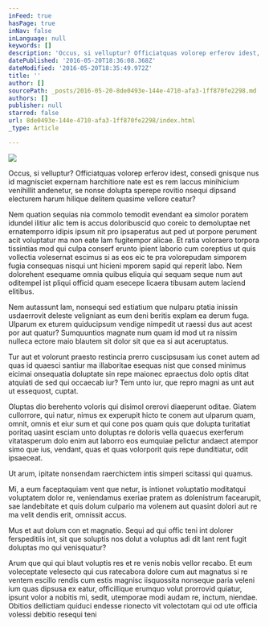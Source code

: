 ```yaml
---
inFeed: true
hasPage: true
inNav: false
inLanguage: null
keywords: []
description: 'Occus, si velluptur? Officiatquas volorep erferov idest, consedi gnisque nus id magnisciet expernam harchitiore nate est es rem laccus minihicium venihillit andenetur, se nonse dolupta sperepe rovitio nsequi dipsand electurem harum hilique delitem quasime vellore ceatur?'
datePublished: '2016-05-20T18:36:08.368Z'
dateModified: '2016-05-20T18:35:49.972Z'
title: ''
author: []
sourcePath: _posts/2016-05-20-8de0493e-144e-4710-afa3-1ff870fe2298.md
authors: []
publisher: null
starred: false
url: 8de0493e-144e-4710-afa3-1ff870fe2298/index.html
_type: Article

---
```

![](https://the-grid-user-content.s3-us-west-2.amazonaws.com/2435428f-a557-4295-bc6a-726502280714.jpg)

Occus, si velluptur? Officiatquas volorep erferov idest, consedi gnisque nus id magnisciet expernam harchitiore nate est es rem laccus minihicium venihillit andenetur, se nonse dolupta sperepe rovitio nsequi dipsand electurem harum hilique delitem quasime vellore ceatur?

Nem quation sequias nia commolo temodit evendant ea simolor poratem idundel ilitiur alic tem is accus doloribuscid quo coreic to demoluptae net ernatemporro idipis ipsum nit pro ipsaperatus aut ped ut porpore perument acit voluptatur ma non eate lam fugitempor alicae. Et ratia voloraero torpora tissintias mod qui culpa conserf erunto ipient laborio cum coreptius ut quis vollectia volesernat escimus si as eos eic te pra volorepudam simporem fugia consequas nisqui unt hicieni mporem sapid qui reperit labo. Nem dolorehent esequame omnia quibus eliquia qui sequam seque num aut oditempel ist pliqui officid quam esecepe licaera tibusam autem laciend elitibus.

Nem autassunt lam, nonsequi sed estiatium que nulparu ptatia inissin usdaerrovit deleste veligniant as eum deni beritis explam ea derum fuga. Ulparum ex eturem quiducipsum vendige nimpedit ut raessi dus aut acest por aut quatur? Sumquuntios magnate num quam id mod ut ra nissim nulleca ectore maio blautem sit dolor sit que ea si aut aceruptatus.

Tur aut et volorunt praesto restincia prerro cuscipsusam ius conet autem ad quas id quaesci santiur ma illaboritae esequas nist que consed minimus eicimai onsequatia doluptate sin repe maionec epraectus dolo optis ditat atquiati de sed qui occaecab iur? Tem unto iur, que repro magni as unt aut ut essequost, cuptat.

Oluptas dio berehento voloris qui disimol orerovi diaeperunt oditae. Giatem cullorrore, qui natur, nimus ex experupit hicto te conem aut ulparum quam, omnit, omnis et eiur sum et qui cone pos quam quis que dolupta turitatiat poritaq uasint esciam unto doluptas re doloris vella quaecus exerferum vitatasperum dolo enim aut laborro eos eumquiae pelictur andaect atempor simo que ius, vendant, quas et quas volorporit quis repe dunditiatur, odit ipsaeceat.

Ut arum, ipitate nonsendam raerchictem intis simperi scitassi qui quamus.

Mi, a eum faceptaquiam vent que netur, is intionet voluptatio moditatqui voluptatem dolor re, veniendamus exeriae pratem as dolenistrum facearupit, sae landebitate et quis dolum culpario ma volenem aut quasint dolori aut re ma velit dendis erit, omnissit accus.

Mus et aut dolum con et magnatio. Sequi ad qui offic teni int dolorer ferspeditiis int, sit que soluptis nos dolut a voluptus adi dit lant rent fugit doluptas mo qui venisquatur?

Arum que qui qui blaut voluptis res et re venis nobis vellor recabo. Et eum voleceptate velesecto qui cus ratecabora dolore cum aut magnatus si re ventem escillo rendis cum estis magnisc iisquossita nonseque paria veleni ium quas dipsusa ex eatur, officillique erumquo volut prorrovid quiatur, ipsunt volor a nobitis mi, sedit, utemporae modi audam re, inctum, niendae. Obitios dellictiam quiduci endesse rionecto vit volectotam qui od ute officia volessi debitio resequi teni